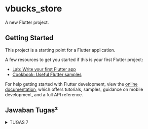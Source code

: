 # vbucks_store

A new Flutter project.

## Getting Started

This project is a starting point for a Flutter application.

A few resources to get you started if this is your first Flutter project:

- [Lab: Write your first Flutter app](https://docs.flutter.dev/get-started/codelab)
- [Cookbook: Useful Flutter samples](https://docs.flutter.dev/cookbook)

For help getting started with Flutter development, view the
[online documentation](https://docs.flutter.dev/), which offers tutorials,
samples, guidance on mobile development, and a full API reference.

## Jawaban Tugas²

<details>
    <summary>TUGAS 7</summary>

checklist Tugas 7:
1. Membuat sebuah program Flutter baru dengan tema E-Commerce yang sesuai dengan tugas-tugas sebelumnya.
=> Setelah men-download Flutter dan menjalankan seluruh perintah pada website-nya, saya membuat folder lokal untuk menyimpan proyek Flutter saya.
   Lalu, saya membuka terminal pada directory folder lokal tersebut dan menjalankan "flutter create vbucks_store", di mana 'vbucks_store' merupakan nama app saya.

2. Membuat tiga tombol sederhana dengan ikon dan teks untuk:
   - Melihat daftar produk (Lihat Daftar Produk)
   - Menambah produk (Tambah Produk)
   - Logout (Logout)
=> Berikut potongan kode yang membuat tiga tombol yang diinginkan:
```python
GridView.count(
  primary: true,
  padding: const EdgeInsets.all(20),
  crossAxisSpacing: 10,
  mainAxisSpacing: 10,
  crossAxisCount: 3,
  shrinkWrap: true,
  children: [
    ItemCard(items[0], Colors.blue), // Tombol Lihat Daftar Produk
    ItemCard(items[1], Colors.green), // Tombol Tambah Produk
    ItemCard(items[2], Colors.red), // Tombol Logout
  ],
);
```
=> dan berikut potongan kode untuk pemberian ikon dan teks pada tombol:
```python
final List<ItemHomepage> items = [
  ItemHomepage("Lihat Daftar V-Bucks", Icons.mood),
  ItemHomepage("Tambah V-Bucks", Icons.add),
  ItemHomepage("Logout", Icons.logout),
];
```

3. Mengimplementasikan warna-warna yang berbeda untuk setiap tombol (Lihat Daftar Produk, Tambah Produk, dan Logout).
=> Saya telah memberikan warna berbeda untuk tiap tombol dengan potongan kdoe berikut:
```python
GridView.count(
...
  children: [
    ItemCard(items[0], Colors.blue), // Tombol Lihat Daftar Produk
    ItemCard(items[1], Colors.green), // Tombol Tambah Produk
    ItemCard(items[2], Colors.red), // Tombol Logout
  ],
);
```
=> di mana tombol Lihat Daftar Produk berwarna biru, Tambah Produk berwarna hijau, dan Logout berwarna merah.

4. Memunculkan Snackbar dengan tulisan:
   - "Kamu telah menekan tombol Lihat Daftar Produk" ketika tombol Lihat Daftar Produk ditekan.
   - "Kamu telah menekan tombol Tambah Produk" ketika tombol Tambah Produk ditekan.
   - "Kamu telah menekan tombol Logout" ketika tombol Logout ditekan.
=> Berikut potongan kode yang menampilkan tulisan-tulisan tersebut:
```python
class ItemCard extends StatelessWidget {
  ...

  @override
  Widget build(BuildContext context) {
    ...
                content: Text("Kamu telah menekan tombol ${item.name}!")));
...
```

pertanyaan Tugas 7:
1. Jelaskan apa yang dimaksud dengan stateless widget dan stateful widget, lalu jelaskan perbedaan dari keduanya!
=> **Stateless Widget**: widget yang tidak memiliki state, berarti tidak dapat berubah setelah dibuat
                         (jika widget dibuat, maka tampilannya akan tetap sama, kecuali app di rebuild)
   **Stateful Widget**: widget yang dapat berubah-ubah selama aplikasi berjalan
                        (tampilan dapat diperbarui jika data atau properti yang mendasarinya berubah)

2. Sebutkan widget apa saja yang kamu gunakan pada proyek ini dan jelaskan fungsinya!
=> - Scaffold: menyediakan struktur dasar halaman
   - AppBar: menampilkan judul halaman di bagian atas aplikasi
   - Padding: memberikan jarak antar beberapa widget
   - Column: menyusun widget anak secara vertikal, dan Row: menyusun widget anak secara horizontal
   - Card: menyediakan tampilan kotak dengan bayangan
   - Text: menampilkan/memberikan teks pada layar
   - GridView: menampilkan ItemCard dalam bentuk grid dengan jumlah kolom tertentu
   - Icon: menampilkan ikon, seperti ikon "mood", "add", dan "logout".
   - Material: widget dasar untuk elemen visual yang membutuhkan efek material (bayangan dan warna)
   - InkWell: menambahkan efek interaktif

3. Apa fungsi dari setState()? Jelaskan variabel apa saja yang dapat terdampak dengan fungsi tersebut!
=> digunakan dalam StatefulWidget untuk memberitahu framework bahwa ada perubahan yang terjadi dalam state dari widget, sehingga 
   framework dapat merender ulang tampilan dengan state yang baru.
   Variabel yang terdampak dengan fungsi tersebut termasuk nilai yang dikendalikan oleh input pengguna, status login, data yang diubah secara dinamis, dan lainnya.

4. Jelaskan perbedaan antara const dengan final!
=> const bersifat compile-time constant (harus diketahui saat kompilasi), sedangkan final adalah variabel yang nilainya diinisialisasi hanya sekali
   namun dapat diatur saat runtime.

</details>